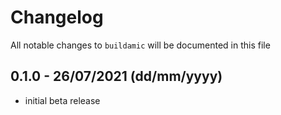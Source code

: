 # Changelog

All notable changes to `buildamic` will be documented in this file

## 0.1.0 - 26/07/2021 (dd/mm/yyyy)

- initial beta release
